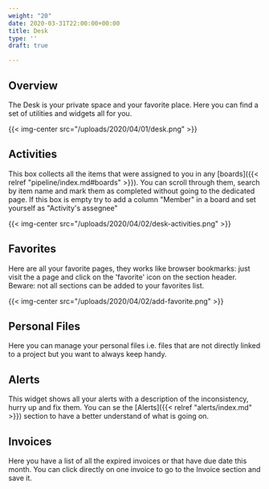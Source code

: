 ```yaml
---
weight: "20"
date: 2020-03-31T22:00:00+00:00
title: Desk
type: ''
draft: true

---
```

## Overview

The Desk is your private space and your favorite place. Here you can find a set of utilities and widgets all for you.

{{< img-center src="/uploads/2020/04/01/desk.png" >}}

## Activities

This box collects all the items that were assigned to you in any [boards]({{< relref "pipeline/index.md#boards" >}}). You can scroll through them, search by item name and mark them as completed without going to the dedicated page. If this box is empty try to add a column "Member" in a board and set yourself as "Activity's assegnee"

{{< img-center src="/uploads/2020/04/02/desk-activities.png" >}}

## Favorites

Here are all your favorite pages, they works like browser bookmarks: just visit the a page and click on the 'favorite' icon on the section header. Beware: not all sections can be added to your favorites list.

{{< img-center src="/uploads/2020/04/02/add-favorite.png" >}}

## Personal Files

Here you can manage your personal files i.e. files that are not directly linked to a project but you want to always keep handy.

## Alerts

This widget shows all your alerts with a description of the inconsistency, hurry up and fix them. You can se the [Alerts]({{< relref "alerts/index.md" >}}) section to have a better understand of what is going on.

## Invoices

Here you have a list of all the expired invoices or that have due date this month. You can click directly on one invoice to go to the Invoice section and save it.